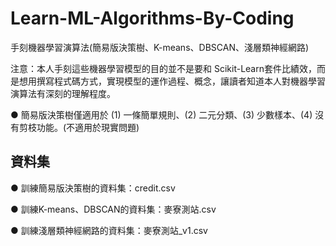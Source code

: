 # Learn-ML-Algorithms-By-Coding

手刻機器學習演算法(簡易版決策樹、K-means、DBSCAN、淺層類神經網路)

注意：本人手刻這些機器學習模型的目的並不是要和 Scikit-Learn套件比績效，而是想用撰寫程式碼方式，實現模型的運作過程、概念，讓讀者知道本人對機器學習演算法有深刻的理解程度。

● 簡易版決策樹僅適用於 (1) 一條簡單規則、(2) 二元分類、(3) 少數樣本、(4) 沒有剪枝功能。(不適用於現實問題)

## 資料集

● 訓練簡易版決策樹的資料集：credit.csv

● 訓練K-means、DBSCAN的資料集：麥寮測站.csv

● 訓練淺層類神經網路的資料集：麥寮測站_v1.csv

